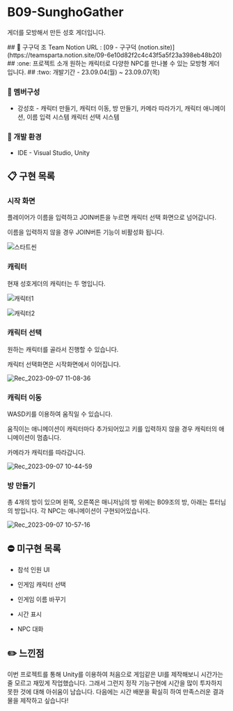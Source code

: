 
# B09-SunghoGather
게더를 모방해서 만든 성호 게더입니다.
<p>
</p>
## 🦆 구구덕 조 Team Notion
URL : [09 - 구구덕 (notion.site)](https://teamsparta.notion.site/09-6e10d82f2c4c43f5a5f23a398eb48b20)
 ## :one: 프로젝트 소개
원하는 캐릭터로 다양한 NPC를 만나볼 수 있는 모방형 게더 입니다.
## :two: 개발기간
- 23.09.04(월) ~ 23.09.07(목)

### :raising_hand: 멤버구성
- 강성호 -  캐릭터 만들기, 캐릭터 이동, 방 만들기, 카메라 따라가기, 캐릭터 애니메이션, 이름 입력 시스템
캐릭터 선택 시스템

### :hammer: 개발 환경 
- IDE - Visual Studio, Unity

## :clipboard: 구현 목록

###  시작 화면
플레이어가 이름을 입력하고 JOIN버튼을 누르면 캐릭터 선택 화면으로 넘어갑니다. 

이름을 입력하지 않을 경우 JOIN버튼 기능이 비활성화 됩니다.
    
![스타트씬](https://github.com/tjdgh7419/B09_SunghoGather/assets/70570791/69e9ed88-7620-4b3d-ae47-0c619ec2b7e6)


### 캐릭터 
현재 성호게더의 캐릭터는 두 명입니다.

![캐릭터1](https://github.com/tjdgh7419/B09_SunghoGather/assets/70570791/3ce1d500-037d-4763-adec-ca6f8e716aa0)



![캐릭터2](https://github.com/tjdgh7419/B09_SunghoGather/assets/70570791/c666decb-bfaf-4afd-a114-8eacb44634c1)

### 캐릭터 선택
원하는 캐릭터를 골라서 진행할 수 있습니다.

캐릭터 선택화면은 시작화면에서 이어집니다.

![Rec_2023-09-07 11-08-36](https://github.com/tjdgh7419/B09_SunghoGather/assets/70570791/45e1315a-660b-440e-b999-d80a1237abcb)

  
###  캐릭터 이동
WASD키를 이용하여 움직일 수 있습니다. 

움직이는 애니메이션이 캐릭터마다 추가되어있고 키를 입력하지 않을 경우 캐릭터의 애니메이션이 멈춥니다.

카메라가 캐릭터를 따라갑니다.


![Rec_2023-09-07 10-44-59](https://github.com/tjdgh7419/B09_SunghoGather/assets/70570791/91a67d8e-2cf6-4423-bd41-1df55720dbba)

### 방 만들기
총 4개의 방이 있으며 왼쪽, 오른쪽은 매니저님의 방
위에는 B09조의 방, 아래는 튜터님의 방입니다. 
각 NPC는 애니메이션이 구현되어있습니다.

![Rec_2023-09-07 10-57-16](https://github.com/tjdgh7419/B09_SunghoGather/assets/70570791/3944c83d-3438-4f2a-893d-53bfe3f36401)

## :no_entry: 미구현 목록
- 참석 인원 UI 

- 인게임 캐릭터 선택 
- 인게임 이름 바꾸기 
-  시간 표시 
-  NPC 대화 

## :pencil2: 느낀점

이번 프로젝트를 통해 Unity를 이용하여 처음으로 게임같은 UI를 제작해보니 시간가는 줄 모르고 재밌게 작업했습니다. 그래서 그런지 정작 기능구현에 시간을 많이 투자하지 못한 것에 대해 아쉬움이 남습니다. 
다음에는 시간 배분을 확실히 하여 만족스러운 결과물을 제작하고 싶습니다!
